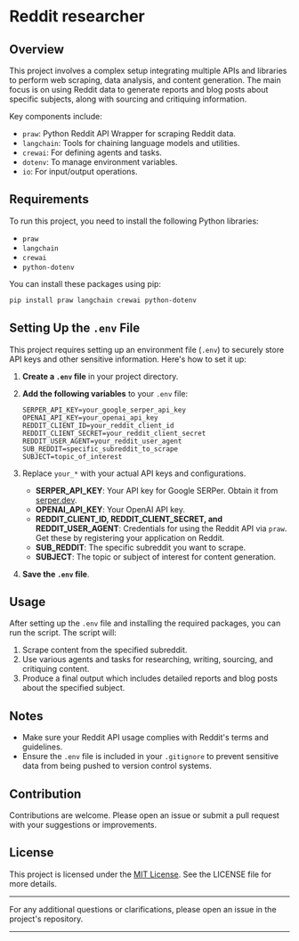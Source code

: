 # Reddit researcher

## Overview

This project involves a complex setup integrating multiple APIs and libraries to perform web scraping, data analysis, and content generation. The main focus is on using Reddit data to generate reports and blog posts about specific subjects, along with sourcing and critiquing information. 

Key components include:
- `praw`: Python Reddit API Wrapper for scraping Reddit data.
- `langchain`: Tools for chaining language models and utilities.
- `crewai`: For defining agents and tasks.
- `dotenv`: To manage environment variables.
- `io`: For input/output operations.

## Requirements

To run this project, you need to install the following Python libraries:
- `praw`
- `langchain`
- `crewai`
- `python-dotenv`

You can install these packages using pip:

```bash
pip install praw langchain crewai python-dotenv
```

## Setting Up the `.env` File

This project requires setting up an environment file (`.env`) to securely store API keys and other sensitive information. Here's how to set it up:

1. **Create a `.env` file** in your project directory.

2. **Add the following variables** to your `.env` file:

   ```
   SERPER_API_KEY=your_google_serper_api_key
   OPENAI_API_KEY=your_openai_api_key
   REDDIT_CLIENT_ID=your_reddit_client_id
   REDDIT_CLIENT_SECRET=your_reddit_client_secret
   REDDIT_USER_AGENT=your_reddit_user_agent
   SUB_REDDIT=specific_subreddit_to_scrape
   SUBJECT=topic_of_interest
   ```

3. Replace `your_*` with your actual API keys and configurations.

   - **SERPER_API_KEY**: Your API key for Google SERPer. Obtain it from [serper.dev](https://serper.dev/).
   - **OPENAI_API_KEY**: Your OpenAI API key.
   - **REDDIT_CLIENT_ID, REDDIT_CLIENT_SECRET, and REDDIT_USER_AGENT**: Credentials for using the Reddit API via `praw`. Get these by registering your application on Reddit.
   - **SUB_REDDIT**: The specific subreddit you want to scrape.
   - **SUBJECT**: The topic or subject of interest for content generation.

4. **Save the `.env` file**.

## Usage

After setting up the `.env` file and installing the required packages, you can run the script. The script will:
1. Scrape content from the specified subreddit.
2. Use various agents and tasks for researching, writing, sourcing, and critiquing content.
3. Produce a final output which includes detailed reports and blog posts about the specified subject.

## Notes
- Make sure your Reddit API usage complies with Reddit's terms and guidelines.
- Ensure the `.env` file is included in your `.gitignore` to prevent sensitive data from being pushed to version control systems. 

## Contribution

Contributions are welcome. Please open an issue or submit a pull request with your suggestions or improvements.

## License

This project is licensed under the [MIT License](https://opensource.org/licenses/MIT). See the LICENSE file for more details.

---

For any additional questions or clarifications, please open an issue in the project's repository.

---

